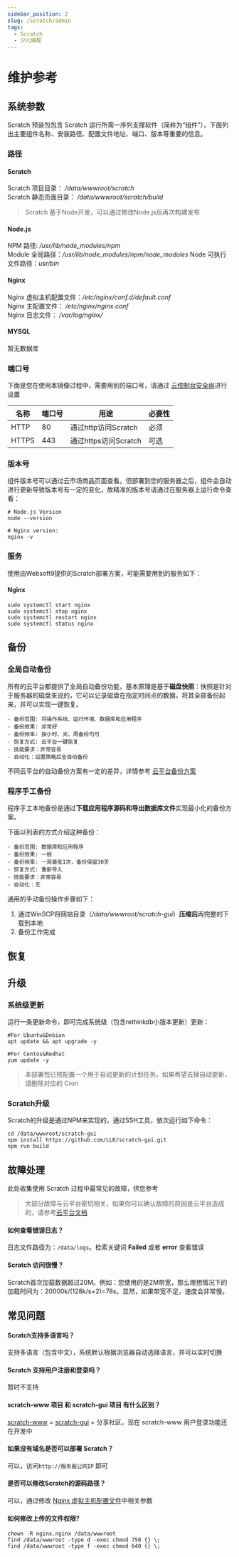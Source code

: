```yaml
---
sidebar_position: 2
slug: /scratch/admin
tags:
  - Scratch
  - 少儿编程
---
```


# 维护参考

## 系统参数

Scratch 预装包包含 Scratch 运行所需一序列支撑软件（简称为“组件”），下面列出主要组件名称、安装路径、配置文件地址、端口、版本等重要的信息。

### 路径

#### Scratch

Scratch 项目目录： */data/wwwroot/scratch*  
Scratch 静态页面目录： */data/wwwroot/scratch/build*  

> Scratch 基于Node开发，可以通过修改Node.js后再次构建发布

#### Node.js

NPM 路径: */usr/lib/node_modules/npm*  
Module 全局路径：*/usr/lib/node_modules/npm/node_modules*
Node 可执行文件路径：*usr/bin*

#### Nginx

Nginx 虚拟主机配置文件：*/etc/nginx/conf.d/default.conf*  
Nginx 主配置文件： */etc/nginx/nginx.conf*  
Nginx 日志文件： */var/log/nginx/*

#### MYSQL

暂无数据库

### 端口号

下面是您在使用本镜像过程中，需要用到的端口号，请通过 [云控制台安全组](https://support.websoft9.com/docs/faq/zh/tech-instance.html)进行设置

| 名称 | 端口号 | 用途 |  必要性 |
| --- | --- | --- | --- |
| HTTP | 80 | 通过http访问Scratch | 必须 |
| HTTPS | 443 | 通过https访问Scratch | 可选 |

### 版本号

组件版本号可以通过云市场商品页面查看。但部署到您的服务器之后，组件会自动进行更新导致版本号有一定的变化，故精准的版本号请通过在服务器上运行命令查看：

```shell
# Node.js Version
node --version

# Nginx version:
nginx -v

```

### 服务

使用由Websoft9提供的Scratch部署方案，可能需要用到的服务如下：


#### Nginx

```shell
sudo systemctl start nginx
sudo systemctl stop nginx
sudo systemctl restart nginx
sudo systemctl status nginx
```

## 备份

### 全局自动备份

所有的云平台都提供了全局自动备份功能，基本原理是基于**磁盘快照**：快照是针对于服务器的磁盘来说的，它可以记录磁盘在指定时间点的数据，将其全部备份起来，并可以实现一键恢复。

```
- 备份范围: 将操作系统、运行环境、数据库和应用程序
- 备份效果: 非常好
- 备份频率: 按小时、天、周备份均可
- 恢复方式: 云平台一键恢复
- 技能要求：非常容易
- 自动化：设置策略后全自动备份
```

不同云平台的自动备份方案有一定的差异，详情参考 [云平台备份方案](https://support.websoft9.com/docs/faq/zh/tech-instance.html)

### 程序手工备份

程序手工本地备份是通过**下载应用程序源码和导出数据库文件**实现最小化的备份方案。

下面以列表的方式介绍这种备份：
```
- 备份范围: 数据库和应用程序
- 备份效果: 一般
- 备份频率: 一周最低1次，备份保留30天
- 恢复方式: 重新导入
- 技能要求：非常容易
- 自动化：无
```
通用的手动备份操作步骤如下：

1. 通过WinSCP将网站目录（*/data/wwwroot/scratch-gui*）**压缩后**再完整的下载到本地
2. 备份工作完成



## 恢复


## 升级

### 系统级更新

运行一条更新命令，即可完成系统级（包含rethinkdb小版本更新）更新：

``` shell
#For Ubuntu&Debian
apt update && apt upgrade -y

#For Centos&Redhat
yum update -y
```
> 本部署包已预配置一个用于自动更新的计划任务。如果希望去掉自动更新，请删除对应的 Cron


### Scratch升级

Scratch的升级是通过NPM来实现的，通过SSH工具，依次运行如下命令：

```
cd /data/wwwroot/scratch-gui
npm install https://github.com/LLK/scratch-gui.git
npm run build

```

## 故障处理


此处收集使用 Scratch 过程中最常见的故障，供您参考

> 大部分故障与云平台密切相关，如果你可以确认故障的原因是云平台造成的，请参考[云平台文档](https://support.websoft9.com/docs/faq/zh/tech-instance.html)

#### 如何查看错误日志？

日志文件路径为：`/data/logs`。检索关键词 **Failed** 或者 **error** 查看错误

#### Scratch 访问很慢？

Scratch首次加载数据超过20M。例如：您使用的是2M带宽，那么理想情况下的加载时间为：20000k/(128k/s×2)=78s。显然，如果带宽不足，速度会非常慢。


## 常见问题

#### Scratch支持多语言吗？

支持多语言（包含中文），系统默认根据浏览器自动选择语言，并可以实时切换 

#### Scratch 支持用户注册和登录吗？

暂时不支持

#### scratch-www 项目 和 scratch-gui 项目 有什么区别？

[scratch-www](https://github.com/LLK/scratch-www)  = [scratch-gui](https://github.com/LLK/scratch-gui)  + 分享社区，现在 scratch-www 用户登录功能还在开发中

#### 如果没有域名是否可以部署 Scratch？

可以，访问`http://服务器公网IP` 即可

#### 是否可以修改Scratch的源码路径？

可以，通过修改 [Nginx 虚拟主机配置文件](/zh/stack-components.md)中相关参数

#### 如何修改上传的文件权限?

```shell
chown -R nginx.nginx /data/wwwroot
find /data/wwwroot -type d -exec chmod 750 {} \;
find /data/wwwroot -type f -exec chmod 640 {} \;
```